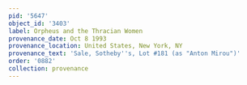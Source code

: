 ```yaml
---
pid: '5647'
object_id: '3403'
label: Orpheus and the Thracian Women
provenance_date: Oct 8 1993
provenance_location: United States, New York, NY
provenance_text: 'Sale, Sotheby''s, Lot #181 (as "Anton Mirou")'
order: '0882'
collection: provenance
---
```

